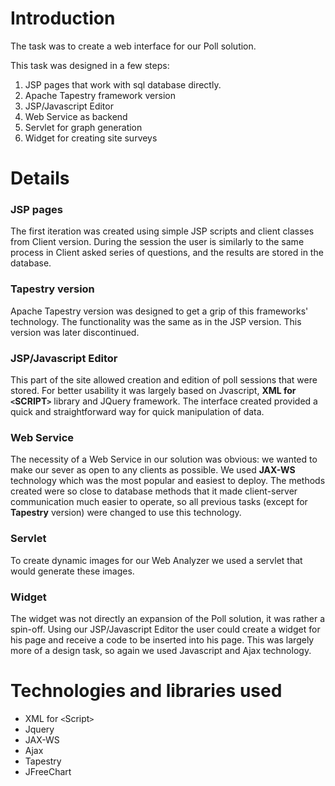 # Introduction #

The task was to create a web interface for our Poll solution.

This task was designed in a few steps:
  1. JSP pages that work with sql database directly.
  1. Apache Tapestry framework version
  1. JSP/Javascript Editor
  1. Web Service as backend
  1. Servlet for graph generation
  1. Widget for creating site surveys


# Details #

### JSP pages ###
The first iteration was created using simple JSP scripts and client classes from Client version.
During the session the user is similarly to the same process in Client asked series of questions, and the results are stored in the database.

### Tapestry version ###
Apache Tapestry version was designed to get a grip of this frameworks' technology. The functionality was the same as in the JSP version. This version was later discontinued.

### JSP/Javascript Editor ###
This part of the site allowed creation and edition of poll sessions that were stored. For better usability it was largely based on Jvascript, **XML for `<`SCRIPT`>`** library and JQuery framework. The interface created provided a quick and straightforward way for quick manipulation of data.

### Web Service ###
The necessity of a Web Service in our solution was obvious: we wanted to make our sever as open to any clients as possible. We used **JAX-WS** technology which was the most popular and easiest to deploy. The methods created were so close to database methods that it made client-server communication much easier to operate, so all previous tasks (except for **Tapestry** version) were changed to use this technology.

### Servlet ###
To create dynamic images for our Web Analyzer we used a servlet that would generate these images.

### Widget ###
The widget was not directly an expansion of the Poll solution, it was rather a spin-off.
Using our JSP/Javascript Editor the user could create a widget for his page and receive a code to be inserted into his page. This was largely more of a design task, so again we used Javascript and Ajax technology.

# Technologies and libraries used #
  * XML for `<`Script`>`
  * Jquery
  * JAX-WS
  * Ajax
  * Tapestry
  * JFreeChart